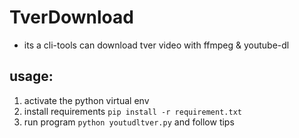 # TverDownload
- its a cli-tools can download tver video with ffmpeg & youtube-dl

## usage:
   1. activate the python virtual env
   2. install requirements `pip install -r requirement.txt`
   3. run program `python youtudltver.py` and follow tips 	
